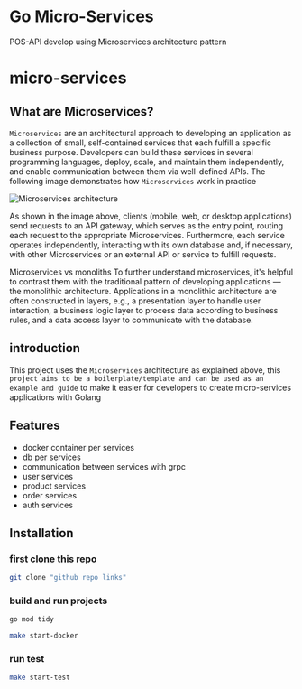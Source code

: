 # Go Micro-Services 

POS-API develop using Microservices architecture pattern 
# micro-services

## What are Microservices?
```Microservices``` are an architectural approach to developing an application as a collection of small, self-contained services that each fulfill a specific business purpose. Developers can build these services in several programming languages, deploy, scale, and maintain them independently, and enable communication between them via well-defined APIs. The following image demonstrates how ```Microservices``` work in practice

![Microservices architecture](https://firebasestorage.googleapis.com/v0/b/image-to-onlin.appspot.com/o/diagram.png?alt=media&token=bcbba1dc-b579-4b71-ae08-359802b19a34)

As shown in the image above, clients (mobile, web, or desktop applications) send requests to an API gateway, which serves as the entry point, routing each request to the appropriate Microservices. Furthermore, each service operates independently, interacting with its own database and, if necessary, with other Microservices or an external API or service to fulfill requests.

Microservices vs monoliths
To further understand microservices, it's helpful to contrast them with the traditional pattern of developing applications — the monolithic architecture. Applications in a monolithic architecture are often constructed in layers, e.g., a presentation layer to handle user interaction, a business logic layer to process data according to business rules, and a data access layer to communicate with the database.


## introduction
This project uses the ``Microservices`` architecture as explained above, this ``project aims to be a boilerplate/template and can be used as an example and guide`` to make it easier for developers to create micro-services applications with Golang
## Features
- docker container per services
- db per services 
- communication between services with grpc
- user services 
- product services 
- order services
- auth services 

## Installation

### first clone this repo
```bash
git clone "github repo links"
```
### build and run  projects 
```bash
go mod tidy
```
```bash
make start-docker
```
### run test
```bash
make start-test
```
